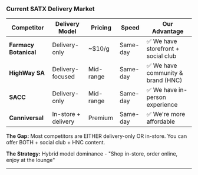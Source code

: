 ### Current SATX Delivery Market
| Competitor | Delivery Model | Pricing | Speed | Our Advantage |
|------------|----------------|---------|-------|---------------|
| **Farmacy Botanical** | Delivery-only | ~$10/g | Same-day | ✅ We have storefront + social club |
| **HighWay SA** | Delivery-focused | Mid-range | Same-day | ✅ We have community & brand (HNC) |
| **SACC** | Delivery-only | Mid-range | Same-day | ✅ We have in-person experience |
| **Canniversal** | In-store + delivery | Premium | Same-day | ✅ We're more affordable |

**The Gap:** Most competitors are EITHER delivery-only OR in-store. You can offer BOTH + social club + HNC content.

**The Strategy:** Hybrid model dominance - "Shop in-store, order online, enjoy at the lounge"

---
